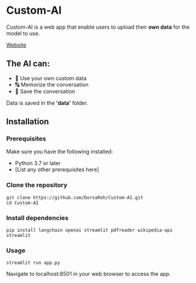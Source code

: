 # Custom-AI

Custom-AI is a web app that enable users to upload their **own data** for the model to use.

[Website](https://your-demo-url.com)

## The AI can:
- 📁 Use your own custom data
- 🔠 Memorize the conversation
- 💬 Save the conversation

Data is saved in the **'data'** folder.

## Installation

### Prerequisites

Make sure you have the following installed:

- Python 3.7 or later
- [List any other prerequisites here]

### Clone the repository
```shell
git clone https://github.com/DorsaRoh/Custom-AI.git
cd Custom-AI
```

### Install dependencies
```shell
pip install langchain openai streamlit pdfreader wikipedia-api streamlit
```

### Usage
```shell
streamlit run app.py
```

Navigate to localhost:8501 in your web browser to access the app.

 
